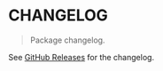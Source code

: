 # CHANGELOG

> Package changelog.

See [GitHub Releases](https://github.com/stdlib-js/blas-ext-base-dssum/releases) for the changelog.
